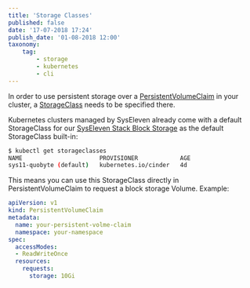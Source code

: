 ```yaml
---
title: 'Storage Classes'
published: false
date: '17-07-2018 17:24'
publish_date: '01-08-2018 12:00'
taxonomy:
    tag:
        - storage
        - kubernetes
        - cli
---
```


In order to use persistent storage over a [PersistentVolumeClaim](https://kubernetes.io/docs/concepts/storage/persistent-volumes/#persistentvolumeclaims) in your cluster,
a [StorageClass](https://kubernetes.io/docs/concepts/storage/storage-classes/) needs to be specified there.

Kubernetes clusters managed by SysEleven already come with a default StorageClass for our [SysEleven Stack Block Storage](https://doc.syselevenstack.com/en/faq/block-storage/) as the
default StorageClass built-in:

```bash
$ kubectl get storageclasses
NAME                      PROVISIONER            AGE
sys11-quobyte (default)   kubernetes.io/cinder   4d
```

This means you can use this StorageClass directly in PersistentVolumeClaim to request a block storage Volume.
Example:

```yaml
apiVersion: v1
kind: PersistentVolumeClaim
metadata:
  name: your-persistent-volme-claim
  namespace: your-namespace
spec:
  accessModes:
  - ReadWriteOnce
  resources:
    requests:
      storage: 10Gi
```
